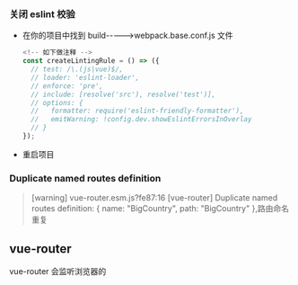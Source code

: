 ### 关闭 eslint 校验

- 在你的项目中找到 build----->webpack.base.conf.js 文件
  ```js
  <!-- 如下做注释 -->
  const createLintingRule = () => ({
    // test: /\.(js|vue)$/,
    // loader: 'eslint-loader',
    // enforce: 'pre',
    // include: [resolve('src'), resolve('test')],
    // options: {
    //   formatter: require('eslint-friendly-formatter'),
    //   emitWarning: !config.dev.showEslintErrorsInOverlay
    // }
  });
  ```
- 重启项目


### Duplicate named routes definition
> [warning] vue-router.esm.js?fe87:16 [vue-router] Duplicate named routes definition: { name: "BigCountry", path: "BigCountry" },路由命名重复


## vue-router
vue-router 会监听浏览器的